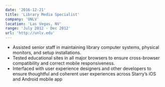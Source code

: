 ```yaml
---
date: '2016-12-21'
title: 'Library Media Specialist'
company: 'UNLV'
location: 'Las Vegas, NV'
range: 'July 2012 - Dec 2012'
url: 'http://unlv.edu'
---
```


- Assisted senior staff in maintaining library computer systems, physical monitors, and setup installations.
- Tested educational sites in all major browsers to ensure cross-browser compatibility and correct mobile responsiveness.
- Interfaced with user experience designers and other developers to ensure thoughtful and coherent user experiences across Starry’s iOS and Android mobile app
